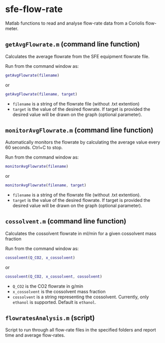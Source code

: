 # sfe-flow-rate
Matlab functions to read and analyse flow-rate data from a Coriolis flow-meter.


## `getAvgFlowrate.m` (command line function)
Calculates the average flowrate from the SFE equipment flowrate file.

Run from the command window as: 
```matlab
getAvgFlowrate(filename)
```
or 
```matlab
getAvgFlowrate(filename, target)
```
- `filename` is a string of the flowrate file (without .txt extention)
- `target` is the value of the desired flowrate. If target is provided the desired value will be drawn on the graph (optional parameter).


## `monitorAvgFlowrate.m` (command line function)
Automatically monitors the flowrate by calculating the average value every 60 seconds. Ctrl+C to stop.
  
Run from the command window as: 
```matlab
monitorAvgFlowrate(filename)
```
or 
```matlab
monitorAvgFlowrate(filename, target)
```

- `filename` is a string of the flowrate file (without .txt extention).
- `target` is the value of the desired flowrate. If target is provided the desired value will be drawn on the graph (optional parameter).


## `cossolvent.m` (command line function)
Calculates the cossolvent flowrate in ml/min for a given cossolvent mass fraction
  
Run from the command window as: 
```matlab
cossolvent(Q_CO2, x_cossolvent)
```
or 
```matlab
cossolvent(Q_CO2, x_cossolvent, cossolvent)
```

- `Q_CO2` is the CO2 flowrate in g/min
- `x_cossolvent` is the cossolvent mass fraction
- `cossolvent` is a string representing the cossolvent. Currently, only `ethanol` is supported. Default is `ethanol`. 


## `flowratesAnalysis.m` (script)
Script to run through all flow-rate files in the specified folders and report time and average flow-rates.
